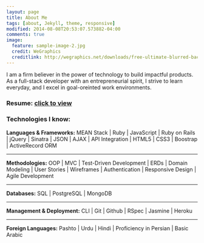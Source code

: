```yaml
---
layout: page
title: About Me
tags: [about, Jekyll, theme, responsive]
modified: 2014-08-08T20:53:07.573882-04:00
comments: true
image:
  feature: sample-image-2.jpg
  credit: WeGraphics
  creditlink: http://wegraphics.net/downloads/free-ultimate-blurred-background-pack/
---
```


I am a firm believer in the power of technology to build impactful products. As a full-stack developer with an entrepreneurial spirit, I strive to learn everyday, and I excel in goal-oreinted work environments.
<h3> Resume:
<a href="/images/resume.pdf">click to view</a>
</h3>
<h3> Technologies I know: </h3>
<p>
<strong> Languages & Frameworks:</strong>
MEAN Stack | Ruby | JavaScript | Ruby on Rails | jQuery | Sinatra | JSON | AJAX | API Integration | HTML5 | CSS3 | Boostrap | ActiveRecord ORM
<hr>
<strong> Methodologies:</strong>  OOP | MVC | Test-Driven Development | ERDs | Domain Modeling | User Stories | Wireframes | Authentication | Responsive Design | Agile Development
<hr>
<strong> Databases:</strong>  SQL | PostgreSQL | MongoDB
<hr>
<strong> Management & Deployment:</strong>  	CLI | Git | Github | RSpec | Jasmine | Heroku  
<hr>
<strong> Foreign Languages:</strong>  Pashto | Urdu | Hindi | Proficiency in Persian | Basic Arabic

</p>

<!-- ## Minimal Mistakes is all about:

* Responsive templates. Looking good on mobile, tablet, and desktop.
* Gracefully degrading in older browsers. Compatible with Internet Explorer 8+ and all modern browsers.
* Minimal embellishments -- content first.
* Optional large feature images for posts and pages.
* Simple and clear permalink structure.
* [Custom 404 page](http://mmistakes.github.io/minimal-mistakes/404.html) to get you started.
* Support for Disqus Comments -->

<!-- RESUME goes below -->


<!-- <a markdown="0" href="{{ site.url }}/theme-setup" class="btn">Install Minimal Mistakes Theme</a> -->
